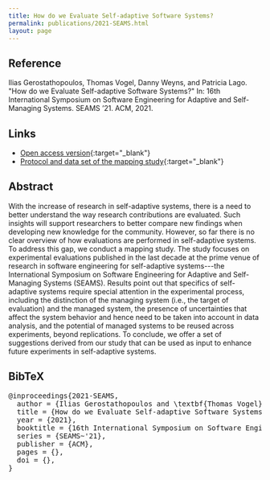 ```yaml
---
title: How do we Evaluate Self-adaptive Software Systems?
permalink: publications/2021-SEAMS.html
layout: page
---
```


## Reference
Ilias Gerostathopoulos, Thomas Vogel, Danny Weyns, and Patricia Lago. "How do we Evaluate Self-adaptive Software Systems?" In: 16th International Symposium on Software Engineering for Adaptive and Self-Managing Systems. SEAMS ’21. ACM, 2021.

## Links
* [Open access version](https://arxiv.org/abs/2103.11481){:target="_blank"}
* [Protocol and data set of the mapping study](https://doi.org/10.5281/zenodo.4622749){:target="_blank"}

## Abstract
With the increase of research in self-adaptive systems, there is a need to better understand the way research contributions are evaluated. Such insights will support researchers to better compare new findings when developing new knowledge for the community. However, so far there is no clear overview of how evaluations are performed in self-adaptive systems. To address this gap, we conduct a mapping study. The study focuses on experimental evaluations published in the last decade at the prime venue of research in software engineering for self-adaptive systems---the International Symposium on Software Engineering for Adaptive and Self-Managing Systems (SEAMS). Results point out that specifics of self-adaptive systems require special attention in the experimental process, including the distinction of the managing system (i.e., the target of evaluation) and the managed system, the presence of uncertainties that affect the system behavior and hence need to be taken into account in data analysis, and the potential of managed systems to be reused across experiments, beyond replications. To conclude, we offer a set of suggestions derived from our study that can be used as input to enhance future experiments in self-adaptive systems.

## BibTeX

<div class="bibtex">
<pre>@inproceedings{2021-SEAMS,
  author = {Ilias Gerostathopoulos and \textbf{Thomas Vogel} and Danny Weyns and Patricia Lago},
  title = {How do we Evaluate Self-adaptive Software Systems?},
  year = {2021},
  booktitle = {16th International Symposium on Software Engineering for Adaptive and Self-Managing Systems},
  series = {SEAMS~'21},
  publisher = {ACM},
  pages = {},
  doi = {},
}</pre>
</div>
